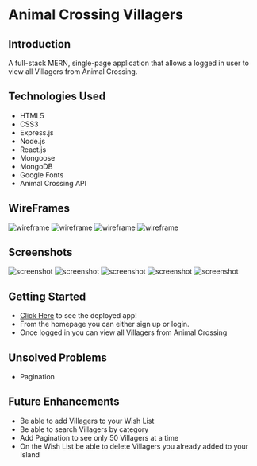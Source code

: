 # Animal Crossing Villagers

## Introduction
A full-stack MERN, single-page application that allows a logged in user to view all Villagers from Animal Crossing.

## Technologies Used
- HTML5
- CSS3
- Express.js
- Node.js
- React.js
- Mongoose
- MongoDB
- Google Fonts
- Animal Crossing API

## WireFrames
![wireframe](./src/images/Login.png)
![wireframe](./src/images/signup.png)
![wireframe](./src/images/villagerpage.png)
![wireframe](./src/images/wishlist.png)

## Screenshots
![screenshot](./src/images/sc_about.png)
![screenshot](./src/images/sc_login.png)
![screenshot](./src/images/sc_signup.png)
![screenshot](./src/images/sc_villagersbtn.png)
![screenshot](./src/images/sc_wishlist.png)

## Getting Started
- [Click Here](https://animal-crossing-villagers.netlify.app/) to see the deployed app!
- From the homepage you can either sign up or login.
- Once logged in you can view all Villagers from Animal Crossing

## Unsolved Problems
- Pagination

## Future Enhancements 
- Be able to add Villagers to your Wish List
- Be able to search Villagers by category
- Add Pagination to see only 50 Villagers at a time
- On the Wish List be able to delete Villagers you already added to your Island 
